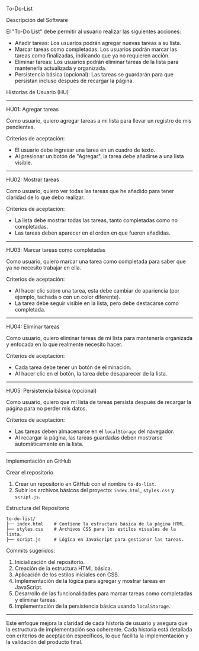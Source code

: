  To-Do-List

Descripción del Software

El "To-Do List" debe permitir al usuario realizar las siguientes acciones:

- Añadir tareas: Los usuarios podrán agregar nuevas tareas a su lista.
- Marcar tareas como completadas: Los usuarios podrán marcar las tareas como finalizadas, indicando que ya no requieren acción.
- Eliminar tareas: Los usuarios podrán eliminar tareas de la lista para mantenerla actualizada y organizada.
- Persistencia básica (opcional): Las tareas se guardarán para que persistan incluso después de recargar la página.

Historias de Usuario (HU)

---

HU01: Agregar tareas

Como usuario, quiero agregar tareas a mi lista para llevar un registro de mis pendientes.

Criterios de aceptación:
- El usuario debe ingresar una tarea en un cuadro de texto.
- Al presionar un botón de "Agregar", la tarea debe añadirse a una lista visible.

---

HU02: Mostrar tareas

Como usuario, quiero ver todas las tareas que he añadido para tener claridad de lo que debo realizar.

Criterios de aceptación:
- La lista debe mostrar todas las tareas, tanto completadas como no completadas.
- Las tareas deben aparecer en el orden en que fueron añadidas.

---

HU03: Marcar tareas como completadas

Como usuario, quiero marcar una tarea como completada para saber que ya no necesito trabajar en ella.

Criterios de aceptación:
- Al hacer clic sobre una tarea, esta debe cambiar de apariencia (por ejemplo, tachada o con un color diferente).
- La tarea debe seguir visible en la lista, pero debe destacarse como completada.

---

HU04: Eliminar tareas

Como usuario, quiero eliminar tareas de mi lista para mantenerla organizada y enfocada en lo que realmente necesito hacer.

Criterios de aceptación:
- Cada tarea debe tener un botón de eliminación.
- Al hacer clic en el botón, la tarea debe desaparecer de la lista.

---

HU05: Persistencia básica (opcional)

Como usuario, quiero que mi lista de tareas persista después de recargar la página para no perder mis datos.

Criterios de aceptación:
- Las tareas deben almacenarse en el `localStorage` del navegador.
- Al recargar la página, las tareas guardadas deben mostrarse automáticamente en la lista.

---

Implementación en GitHub

Crear el repositorio

1. Crear un repositorio en GitHub con el nombre `to-do-list`.
2. Subir los archivos básicos del proyecto: `index.html`, `styles.css` y `script.js`.

Estructura del Repositorio

```
to-do-list/
├── index.html    # Contiene la estructura básica de la página HTML.
├── styles.css    # Archivos CSS para los estilos visuales de la lista.
├── script.js     # Lógica en JavaScript para gestionar las tareas.
```

Commits sugeridos:

1. Inicialización del repositorio.
2. Creación de la estructura HTML básica.
3. Aplicación de los estilos iniciales con CSS.
4. Implementación de la lógica para agregar y mostrar tareas en JavaScript.
5. Desarrollo de las funcionalidades para marcar tareas como completadas y eliminar tareas.
6. Implementación de la persistencia básica usando `localStorage`.

---

Este enfoque mejora la claridad de cada historia de usuario y asegura que la estructura de implementación sea coherente. Cada historia está detallada con criterios de aceptación específicos, lo que facilita la implementación y la validación del producto final.
